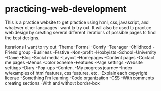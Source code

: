 # practicing-web-development

This is a practice website to get practice using html, css, javascript, and whatever other languages I want to try out. It will also be used to practice web design by creating several different iterations of possible pages to find the best designs.

Iterations I want to try out
    -Theme
        -Formal
        -Comfy
        -Teenager
        -Childhood
        -Friend group
        -Business
        -Festive
        -Non-profit
        -Hobbyists
        -School
        -University
        -Game
        -Blog
        -Social media
    -Layout
        -Homepages
        -Content pages
        -Contact me pages
        -Menus
    -Color Scheme
    -Features
        -Page settings
        -Website settings
        -Diary
        -Pop-ups
    -Content
        -My progress journey
        -Index w/examples of html features, css features, etc.
        -Explain each copyright license
        -Something I'm learning
    -Code organization
        -CSS
            -With comments creating sections
            -With and without border-box